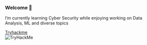 ### Welcome 👋
<div>
  <p>I’m currently learning Cyber Security while enjoying working on Data Analysis, ML and diverse topics</p>
  <a href="https://tryhackme.com/p/walex999">Tryhackme</a>
</div>
<div>
  <img src="https://tryhackme-badges.s3.amazonaws.com/walex999.png" alt="TryHackMe">
</div>
<!--
**walex999/walex999** is a ✨ _special_ ✨ repository because its `README.md` (this file) appears on your GitHub profile.

Here are some ideas to get you started:

- 🔭 I’m currently working on ...
- 🌱 I’m currently learning ...
- 👯 I’m looking to collaborate on ...
- 🤔 I’m looking for help with ...
- 💬 Ask me about ...
- 📫 How to reach me: ...
- 😄 Pronouns: ...
- ⚡ Fun fact: ...
-->
